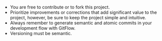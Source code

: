 - You are free to contribute or to fork this project.
- Prioritize improvements or corrections that add significant value to the project, however, be sure to keep the project simple and intuitive.
- Always remember to generate semantic and atomic commits in your development flow with GitFlow.
- Versioning must be semantic.